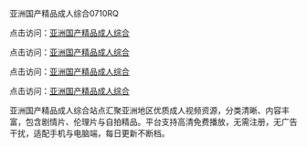 亚洲国产精品成人综合0710RQ

点击访问：<a href="https://heiliaoga6s9v.pages.dev">亚洲国产精品成人综合</a> 

点击访问：<a href="https://heiliaoga6s9v.pages.dev">亚洲国产精品成人综合</a> 

点击访问：<a href="https://heiliaoga6s9v.pages.dev">亚洲国产精品成人综合</a> 

点击访问：<a href="https://heiliaoga6s9v.pages.dev">亚洲国产精品成人综合</a>

亚洲国产精品成人综合站点汇聚亚洲地区优质成人视频资源，分类清晰、内容丰富，包含剧情片、伦理片与自拍精品。平台支持高清免费播放，无需注册，无广告干扰，适配手机与电脑端，每日更新不断档。

<span style="display:none;">[Canonical link](https://github.com/O20250710/So1)</span>
